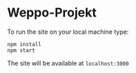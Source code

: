 # Weppo-Projekt

To run the site on your local machine type:
```
npm install
npm start
```
The site will be available at `localhost:3000`